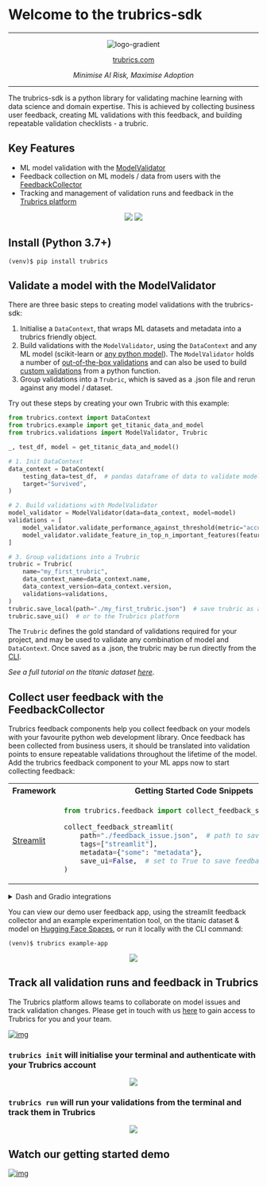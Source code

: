 # Welcome to the trubrics-sdk

---

<center>

![logo-gradient](./assets/logo-gradient.png)

[trubrics.com](https://www.trubrics.com/home)

_Minimise AI Risk, Maximise Adoption_

</center>

---

The trubrics-sdk is a python library for validating machine learning with data science and domain expertise. This is achieved by collecting business user feedback, creating ML validations with this feedback, and building repeatable validation checklists - a trubric.

## Key Features

- ML model validation with the [ModelValidator](#validate-a-model-with-the-modelvalidator)
- Feedback collection on ML models / data from users with the [FeedbackCollector](#collect-user-feedback-with-the-feedbackcollector)
- Tracking and management of validation runs and feedback in the [Trubrics platform](#track-all-validation-runs-and-feedback-in-trubrics)

<center>

![](./assets/trubrics-explain-dark.png#gh-dark-mode-only)
![](./assets/trubrics-explain-light.png#gh-light-mode-only)

</center>

## Install (Python 3.7+)

```console
(venv)$ pip install trubrics
```

## Validate a model with the ModelValidator

There are three basic steps to creating model validations with the trubrics-sdk:

1. Initialise a `DataContext`, that wraps ML datasets and metadata into a trubrics friendly object.
2. Build validations with the `ModelValidator`, using the `DataContext` and any ML model (scikit-learn or [any python model](https://trubrics.github.io/trubrics-sdk/models/)). The `ModelValidator` holds a number of [out-of-the-box validations](https://trubrics.github.io/trubrics-sdk/validations/) and can also be used to build [custom validations](https://trubrics.github.io/trubrics-sdk/custom_validations/) from a python function.
3. Group validations into a `Trubric`, which is  saved as a .json file and rerun against any model / dataset.

Try out these steps by creating your own Trubric with this example:

```py
from trubrics.context import DataContext
from trubrics.example import get_titanic_data_and_model
from trubrics.validations import ModelValidator, Trubric

_, test_df, model = get_titanic_data_and_model()

# 1. Init DataContext
data_context = DataContext(
    testing_data=test_df,  # pandas dataframe of data to validate model on
    target="Survived",
)

# 2. Build validations with ModelValidator
model_validator = ModelValidator(data=data_context, model=model)
validations = [
    model_validator.validate_performance_against_threshold(metric="accuracy", threshold=0.7),
    model_validator.validate_feature_in_top_n_important_features(feature="Age", top_n_features=3),
]

# 3. Group validations into a Trubric
trubric = Trubric(
    name="my_first_trubric",
    data_context_name=data_context.name,
    data_context_version=data_context.version,
    validations=validations,
)
trubric.save_local(path="./my_first_trubric.json")  # save trubric as a local .json file
trubric.save_ui()  # or to the Trubrics platform
```

The `Trubric` defines the gold standard of validations required for your project, and may be used to validate any combination of model and `DataContext`. Once saved as a .json, the trubric may be run directly from the [CLI](https://trubrics.github.io/trubrics-sdk/run_trubrics/).

_See a full tutorial on the titanic dataset [here](https://trubrics.github.io/trubrics-sdk/notebooks/titanic-full-demo.html)_.

## Collect user feedback with the FeedbackCollector

Trubrics feedback components help you collect feedback on your models with your favourite python web development library. Once feedback has been collected from business users, it should be translated into validation points to ensure repeatable validations  throughout the lifetime of the model. Add the trubrics feedback component to your ML apps now to start collecting feedback:

<table>
<tr>
<th> Framework </th>
<th style="text-align:center"> Getting Started Code Snippets </th>
</tr>
<tr>
<td>

[Streamlit](https://streamlit.io/)

</td>
<td>

```py
from trubrics.feedback import collect_feedback_streamlit

collect_feedback_streamlit(
    path="./feedback_issue.json",  # path to save feedback .json
    tags=["streamlit"],
    metadata={"some": "metadata"},
    save_ui=False,  # set to True to save feedback to Trubrics
)
```

</td>
</tr>
</table>

<details>
  <summary>Dash and Gradio integrations</summary>

<table>
<tr>
<th> Framework </th>
<th style="text-align:center"> Getting Started Code Snippets </th>
</tr>
<tr>
<td>

[Dash](https://dash.plotly.com/)

</td>

<td>

```py
from dash import Dash, html

from trubrics.feedback import collect_feedback_dash

app = Dash(__name__)

app.layout = html.Div(
    [
        collect_feedback_dash()
    ]
)

if __name__ == "__main__":
    app.run_server(debug=True)
```

</td>
</tr>
<tr>
<td>

[Gradio](https://gradio.app/)

</td>
<td>

```py
import gradio as gr

from trubrics.feedback import collect_feedback_gradio

with gr.Blocks() as demo:
    collect_feedback_gradio()

demo.launch()
```

</td>
</tr>
</table>
</details>

You can view our demo user feedback app, using the streamlit feedback collector and an example experimentation tool, on the titanic dataset & model on [Hugging Face Spaces](https://huggingface.co/spaces/trubrics/trubrics-titanic-demo), or run it locally with the CLI command:

```console
(venv)$ trubrics example-app
```

<p align="center"><img src="./assets/titanic-feedback-example.png"/></p>

## Track all validation runs and feedback in Trubrics

The Trubrics platform allows teams to collaborate on model issues and track validation changes. Please get in touch with us [here](https://trubrics.com/demo/) to gain access to Trubrics for you and your team.

[![img](assets/trubrics-login.png)](https://trubrics.com/demo/)

### `trubrics init` will initialise your terminal and authenticate with your Trubrics account

<p align="center"><img src="./assets/trubrics-init.gif"/></p>

### `trubrics run` will run your validations from the terminal and track them in Trubrics

<p align="center"><img src="./assets/trubrics-run.gif"/></p>

## Watch our getting started demo

[![img](assets/yt-gs.png)](https://www.youtube.com/watch?v=gMK2ut_I4a0)
